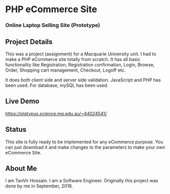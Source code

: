 # PHP eCommerce Site
### Online Laptop Selling Site (Prototype)

## Project Details
This was a project (assignment) for a Macquarie University unit. I had to make a PHP eCommerce site totally from scratch.
It has all basic functionality like Registration, Registration confirmation, Login, Browse, Order, Shopping cart management, Checkout, Logoff etc.

It does both client side and server side validation. JavaScript and PHP has been used. For database, mySQL has been used.

## Live Demo
https://platypus.science.mq.edu.au/~44024541/

## Status
This site is fully ready to be implemented for any eCommerce purpose. You can just download it and make changes to the parameters to make your own eCommerce Site.


## About Me
I am TanVir Hossain. I am a Software Engineer.
Originally this project was done by me in September, 2018. 

